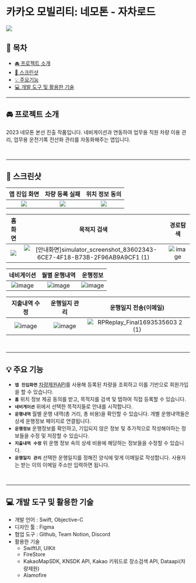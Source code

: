 # 카카오 모빌리티: 네모톤 - 자차로드
<img src = "https://github.com/Changhyun-Kyle/ZachaRoad/assets/101093592/5d6ad479-dd5d-4e46-901f-1326d546547a">

## 📖 목차
- [🚘 프로젝트 소개](#-프로젝트-소개)
- [📱 스크린샷](#-스크린샷)
- [💡 주요기능](#-주요-기능)
- [💻 개발 도구 및 활용한 기술](#-개발-도구-및-활용한-기술)

---

## 🚘 프로젝트 소개

2023 네모톤 본선 진출 작품입니다.
네비게이션과 연동하여 업무용 직원 차량 이용 관리, 업무용 운전기록 전산화 관리를 자동화해주는 앱입니다.

<br />

---
## 📱 스크린샷
|앱 진입 화면|차량 등록 실패|위치 정보 동의|
|:----:|:----:|:----:|
|<img src = "https://hackmd.io/_uploads/S1hECVSva.png">|<img src = "https://hackmd.io/_uploads/r15MRESD6.png">|<img src = "https://hackmd.io/_uploads/HybOgHHPT.png">|

|홈 화면|목적지 검색|경로탐색|
|:----:|:----:|:----:|
|<img src = "https://hackmd.io/_uploads/r1aN1rrwT.png">|![[안내화면]simulator_screenshot_83602343-6CE7-4F18-B73B-2F96AB9A9CF1 (1)](https://hackmd.io/_uploads/HJaeeSrP6.png)|![image](https://hackmd.io/_uploads/SJm3dSrw6.png)|

|네비게이션|월별 운행내역|운행정보|
|:----:|:----:|:----:|
|![image](https://hackmd.io/_uploads/ryIYyBSv6.png)|![image](https://hackmd.io/_uploads/Syw9JBHP6.png)|![image](https://hackmd.io/_uploads/SkP3Grrvp.png)

|지출내역 수정|운행일지 관리|운행일지 전송(이메일)|
|:--------:|:-------:|:--------------:|
|![image](https://hackmd.io/_uploads/BJEnySBP6.png)|![image](https://hackmd.io/_uploads/By2XrBHDa.png)|![RPReplay_Final1693535603 2 (1)](https://hackmd.io/_uploads/HJsMHrBP6.gif)|

<br />

---
## 💡 주요 기능
- **`앱 진입화면`** [차량제원API](https://dataapi.co.kr/dLab/mdh_api.do)를 사용해 등록된 차량을 조회하고 이를 기반으로 회원가입을 할 수 있습니다.
- **`홈`** 위치 정보 제공 동의를 받고, 목적지를 검색 및 탭하여 직접 등록할 수 있습니다.
- **`네비게이션`** 위에서 선택한 목적지들로 안내를 시작합니다.
- **`운행내역`** 월별 운행 내역(총 거리, 총 비용)을 확인할 수 있습니다. 개별 운행내역들은 상세 운행정보 페이지로 연결됩니다.
- **`운행정보`** 운행정보를 확인하고, 기입되지 않은 정보 및 추가적으로 작성해야하는 정보들을 수정 및 저장할 수 있습니다.
- **`지출내역 수정`** 위 운행 정보 속의 상세 비용에 해당하는 정보들을 수정할 수 있습니다.
- **`운행일지 관리`** 선택한 운행일지를 정해진 양식에 맞게 이메일로 작성합니다. 사용자는 받는 이의 이메일 주소만 입력하면 됩니다.

<br />

---
## 💻 개발 도구 및 활용한 기술
- 개발 언어 : Swift, Objective-C
- 디자인 툴 : Figma
- 협업 도구 : Github, Team Notion, Discord
- 활용한 기술
    - SwiftUI, UIKit
    - FireStore
    - KakaoMapSDK, KNSDK API, Kakao 키워드로 장소검색 API, Dataapi(차량제원)
    - Alamofire

